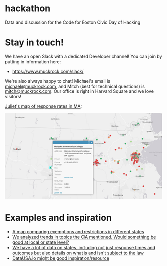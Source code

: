 # hackathon
Data and discussion for the Code for Boston Civic Day of Hacking

# Stay in touch!

We have an open Slack with a dedicated Developer channel! You can join by putting in information here:

* https://www.muckrock.com/slack/

We're also always happy to chat! Michael's email is michael@muckrock.com, and Mitch (best for technical questions) is mitch@muckrock.com. Our office is right in Harvard Square and we love visitors! 

[Juliet's map of response rates in MA](https://www.arcgis.com/home/webmap/viewer.html?webmap=fb2841e5b6184c3cb951e5a007415868&extent=-73.4491,41.7116,-70.7574,42.9079):

![](https://raw.githubusercontent.com/MuckRock/hackathon/master/Screenshot%202017-09-23%2015.17.36.png)



# Examples and inspiration

* [A map comparing exemptions and restrictions in different states](https://projects.jsonline.com/apps/state-secrets/)
* [We analyzed trends in topics the CIA mentioned. Would something be good at local or state level?](https://www.muckrock.com/news/archives/2017/sep/21/trend-cia-crest-database/)
* [We have a lot of data on states, including not just response times and outcomes but also details on what is and isn't subject to the law](https://www.muckrock.com/place/united-states-of-america/massachusetts/)
* [DataUSA.io might be good inspiration/resource](https://datausa.io/profile/geo/new-york-ny/#demographics)
